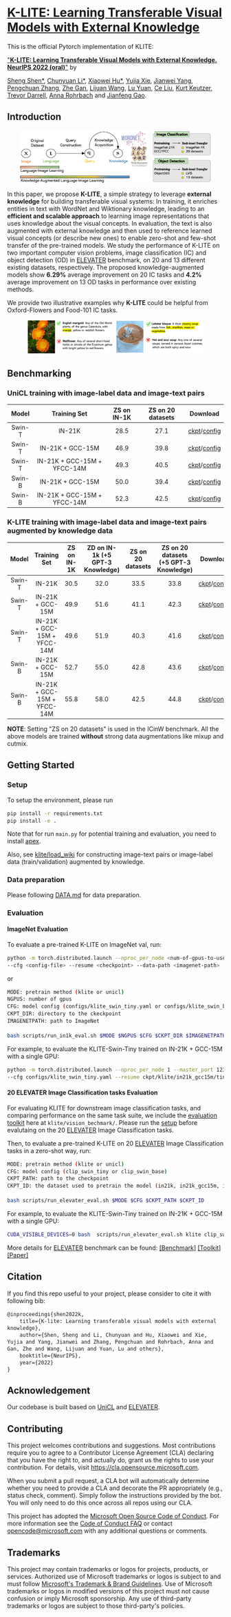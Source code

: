 # [K-LITE: Learning Transferable Visual Models with External Knowledge ](https://arxiv.org/pdf/2204.09222.pdf)

This is the official Pytorch implementation of KLITE:

["**K-LITE: Learning Transferable Visual Models with External Knowledge. NeurIPS 2022 (oral)**"](https://arxiv.org/pdf/2204.09222.pdf0) by 

[Sheng Shen*](https://sincerass.github.io/), [Chunyuan Li*](https://chunyuan.li/), [Xiaowei Hu*](https://scholar.google.com/citations?user=Pj0TwxwAAAAJ&hl=en), [Yujia Xie](https://scholar.google.com/citations?user=r2FiAE4AAAAJ&hl=en), [Jianwei Yang](https://jwyang.github.io/), [Pengchuan Zhang](https://pzzhang.github.io/pzzhang/), [Zhe Gan](https://zhegan27.github.io/), [Lijuan Wang](https://scholar.google.com/citations?user=cDcWXuIAAAAJ&hl=zh-CN), [Lu Yuan](https://scholar.google.com/citations?user=k9TsUVsAAAAJ&hl=en), [Ce Liu](http://people.csail.mit.edu/celiu/), [Kurt Keutzer](http://people.eecs.berkeley.edu/~keutzer/), [Trevor Darrell](https://people.eecs.berkeley.edu/~trevor/), [Anna Rohrbach](https://anna-rohrbach.net/) and [Jianfeng Gao](https://www.microsoft.com/en-us/research/people/jfgao/?from=http%3A%2F%2Fresearch.microsoft.com%2Fen-us%2Fum%2Fpeople%2Fjfgao%2F).

## Introduction

<p align="center">
  <img src="./figs/knowledge_pipepline-1.png" width=60%/>
  <img src="./figs/knowledge_applications-1.png" width=28%/>
</p>

In this paper,  we propose **K-LITE**, a simple strategy to leverage **external knowledge** for building transferable visual systems: In training, it enriches entities in text with WordNet and Wiktionary knowledge, leading to an **efficient and scalable approach** to learning image representations that uses knowledge about the visual concepts. In evaluation, the text is also augmented with external knowledge and then used to reference learned visual concepts (or describe new ones) to enable zero-shot and few-shot transfer of the pre-trained models. We study the performance of K-LITE on two important computer vision problems,
image classification (IC) and object detection (OD) in [ELEVATER](https://computer-vision-in-the-wild.github.io/ELEVATER/) benchmark, on 20 and 13 different existing datasets, respectively. The proposed knowledge-augmented models show **6.29%** average improvement on 20 IC tasks and **4.2%** average improvement on 13 OD tasks in performance over existing methods. 

We provide two illustrative examples why **K-LITE** could be helpful from Oxford-Flowers and Food-101 IC tasks. 

<p align="center">
  <img src="./figs/flower_success_a-1.png" width=40%/>
  <img src="./figs/food101_success_a-1.png" width=41%/>
</p>


## Benchmarking

### UniCL training with image-label data and image-text pairs
<!-- | Swin-T | IN-21K | 28.5 | 37.8 | - | [ckpt](https://projects4jw.blob.core.windows.net/unicl/release/in21k.pth)/[config](configs/klite_swin_tiny.yaml) -->
| Model | Training Set | ZS on IN-1K | ZS on 20 datasets | Download
| :----: | :---: | :---: | :---: | :---: |
| Swin-T | IN-21K | 28.5 | 27.1 | [ckpt](https://projects4jw.blob.core.windows.net/unicl/release/in21k.pth)/[config](configs/klite_swin_tiny.yaml)
| Swin-T | IN-21K + GCC-15M | 46.9 | 39.8 | [ckpt](https://cvinw.blob.core.windows.net/model/unicl/in21k_gcc15m/tiny/model_state_dict.pt)/[config](configs/klite_swin_tiny.yaml)
| Swin-T | IN-21K + GCC-15M + YFCC-14M | 49.3 | 40.5 | [ckpt](https://cvinw.blob.core.windows.net/model/unicl/in21k_gcc15m_yfcc14m/tiny/model_state_dict.pt)/[config](configs/klite_swin_tiny.yaml)
| Swin-B | IN-21K + GCC-15M | 50.0 | 39.4 | [ckpt](https://cvinw.blob.core.windows.net/model/unicl/in21k_gcc15m/base/model_state_dict.pt)/[config](configs/klite_swin_tiny.yaml)
| Swin-B | IN-21K + GCC-15M + YFCC-14M | 52.3 | 42.5 | [ckpt](https://cvinw.blob.core.windows.net/model/unicl/in21k_gcc15m_yfcc14m/base/model_state_dict.pt)/[config](configs/unicl_swin_base.yaml)


### K-LITE training with image-label data and image-text pairs augmented by knowledge data

| Model | Training Set | ZS on IN-1K | ZD on IN-1k (+5 GPT-3 Knowledge) | ZS on 20 datasets| ZS on 20 datasets (+5 GPT-3 Knowledge) | Download
| :----: | :---: | :---: | :---: | :---: | :---: | :---: |
| Swin-T | IN-21K | 30.5 |  32.0 | 33.5 | 33.8 | [ckpt](https://cvinw.blob.core.windows.net/model/klite/in21k/tiny/model_state_dict.pt)/[config](configs/klite_swin_tiny.yaml) 
| Swin-T | IN-21K + GCC-15M | 49.9 |  51.6  | 41.1 | 42.3 | [ckpt](https://cvinw.blob.core.windows.net/model/klite/in21k_gcc15m/tiny/model_state_dict.pt)/[config](configs/klite_swin_tiny.yaml)
| Swin-T | IN-21K + GCC-15M + YFCC-14M | 49.6 |  51.9 | 40.3 | 41.6 | [ckpt](https://cvinw.blob.core.windows.net/model/klite/in21k_gcc15m_yfcc14m/tiny/model_state_dict.pt)/[config](configs/klite_swin_tiny.yaml)
| Swin-B | IN-21K + GCC-15M | 52.7 | 55.0  | 42.8 | 43.6 | [ckpt](https://cvinw.blob.core.windows.net/model/klite/in21k_gcc15m/base/model_state_dict.pt)/[config](configs/klite_swin_base.yaml)
| Swin-B | IN-21K + GCC-15M + YFCC-14M | 55.8 |  58.0 | 42.5 | 44.8 | [ckpt](https://cvinw.blob.core.windows.net/model/klite/in21k_gcc15m_yfcc14m/base/model_state_dict.pt)/[config](configs/klite_swin_base.yaml)

**NOTE**: Setting "ZS on 20 datasets" is used in the ICinW benchmark. All the above models are trained **without** strong data augmentations like mixup and cutmix.

## Getting Started
### Setup

To setup the environment, please run 
```bash
pip install -r requirements.txt
pip install -e .
```
Note that for run `main.py` for potential training and evaluation, you need to install [apex](https://github.com/NVIDIA/apex). 

Also, see [klite/load_wiki](https://github.com/microsoft/klite/load_wiki) for constructing image-text pairs or image-label data (train/validation) augmented by knowledge. 

### Data preparation

Please following [DATA.md](./DATA.md) for data preparation.

### **Evaluation**

#### **ImageNet Evaluation**

To evaluate a pre-trained K-LITE on ImageNet val, run:

```bash
python -m torch.distributed.launch --nproc_per_node <num-of-gpus-to-use> --master_port 12345 main.py --eval \
--cfg <config-file> --resume <checkpoint> --data-path <imagenet-path>  --use_knowledge
```
or
```bash
MODE: pretrain method (klite or unicl)
NGPUS: number of gpus
CFG: model config (configs/klite_swin_tiny.yaml or configs/klite_swin_base.yaml)
CKPT_DIR: directory to the ckeckpoint
IMAGENETPATH: path to ImageNet

bash scripts/run_in1k_eval.sh $MODE $NGPUS $CFG $CKPT_DIR $IMAGENETPATH
```

For example, to evaluate the KLITE-Swin-Tiny trained on IN-21K + GCC-15M with a single GPU:

```bash
python -m torch.distributed.launch --nproc_per_node 1 --master_port 12345 main.py --eval \
--cfg configs/klite_swin_tiny.yaml --resume ckpt/klite/in21k_gcc15m/tiny/model_state_dict.pt --data-path <imagenet-path>  --use_knowledge
```

#### **20 ELEVATER Image Classification  tasks Evaluation**
For evaluating KLITE for downstream image classification tasks, and comparing performance on the same task suite, we include the [evaluation toolkit](https://github.com/Computer-Vision-in-the-Wild/Elevater_Toolkit_IC) here at `klite/vision_bechmark/`. Please run the [setup](#setup) before evalutaing on the 20 [ELEVATER](https://computer-vision-in-the-wild.github.io/ELEVATER/) Image Classification tasks. 

Then, to evaluate a pre-trained K-LITE on 20 [ELEVATER](https://computer-vision-in-the-wild.github.io/ELEVATER/) Image Classification tasks in a zero-shot way, run:

```bash
MODE: pretrain method (klite or unicl)
CFG: model config (clip_swin_tiny or clip_swin_base)
CKPT_PATH: path to the checkpoint 
CKPT_ID: the dataset used to pretrain the model (in21k, in21k_gcc15m, in21k_gcc15m_yfcc14m)

bash scripts/run_elevater_eval.sh $MODE $CFG $CKPT_PATH $CKPT_ID
```

For example, to evaluate the KLITE-Swin-Tiny trained on IN-21K + GCC-15M with a single GPU:

```bash
CUDA_VISIBLE_DEVICES=0 bash  scripts/run_elevater_eval.sh klite clip_swin_tiny ckpt/klite/in21k_gcc15m_yfcc14m/tiny/model_state_dict.pt
```


More details for [ELEVATER](https://computer-vision-in-the-wild.github.io/ELEVATER/) benchmark can be found: [[Benchmark]](https://computer-vision-in-the-wild.github.io/ELEVATER/) [[Toolkit]](https://github.com/Computer-Vision-in-the-Wild/Elevater_Toolkit_IC) [[Paper]](https://arxiv.org/abs/2204.08790)

## Citation

If you find this repo useful to your project, please consider to cite it with following bib:

```
@inproceedings{shen2022k,
    title={K-lite: Learning transferable visual models with external knowledge},
    author={Shen, Sheng and Li, Chunyuan and Hu, Xiaowei and Xie, Yujia and Yang, Jianwei and Zhang, Pengchuan and Rohrbach, Anna and Gan, Zhe and Wang, Lijuan and Yuan, Lu and others},
    booktitle={NeurIPS},
    year={2022}
}
```
## Acknowledgement

Our codebase is built based on [UniCL](https://github.com/microsoft/UniCL) and [ELEVATER](https://github.com/Computer-Vision-in-the-Wild/Elevater_Toolkit_IC).

## Contributing

This project welcomes contributions and suggestions.  Most contributions require you to agree to a
Contributor License Agreement (CLA) declaring that you have the right to, and actually do, grant us
the rights to use your contribution. For details, visit https://cla.opensource.microsoft.com.

When you submit a pull request, a CLA bot will automatically determine whether you need to provide
a CLA and decorate the PR appropriately (e.g., status check, comment). Simply follow the instructions
provided by the bot. You will only need to do this once across all repos using our CLA.

This project has adopted the [Microsoft Open Source Code of Conduct](https://opensource.microsoft.com/codeofconduct/).
For more information see the [Code of Conduct FAQ](https://opensource.microsoft.com/codeofconduct/faq/) or
contact [opencode@microsoft.com](mailto:opencode@microsoft.com) with any additional questions or comments.

## Trademarks

This project may contain trademarks or logos for projects, products, or services. Authorized use of Microsoft 
trademarks or logos is subject to and must follow 
[Microsoft's Trademark & Brand Guidelines](https://www.microsoft.com/en-us/legal/intellectualproperty/trademarks/usage/general).
Use of Microsoft trademarks or logos in modified versions of this project must not cause confusion or imply Microsoft sponsorship.
Any use of third-party trademarks or logos are subject to those third-party's policies.
